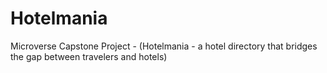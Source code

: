 # Hotelmania
Microverse Capstone Project - (Hotelmania - a hotel directory that bridges the gap between travelers and hotels)
